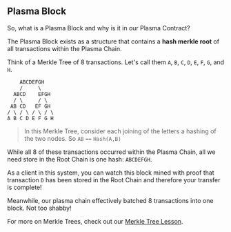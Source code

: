 ## Plasma Block

So, what is a Plasma Block and why is it in our Plasma Contract? 

The Plasma Block exists as a structure that contains a **hash merkle root** of all transactions within the Plasma Chain.

Think of a Merkle Tree of 8 transactions. Let's call them `A`, `B`, `C`, `D`, `E`, `F`, `G`, and `H`. 

```
    ABCDEFGH
    /     \
  ABCD    EFGH
  / \     / \
 AB CD   EF GH
/ \ / \ / \ / \
A B C D E F G H 
```

> In this Merkle Tree, consider each joining of the letters a hashing of the two nodes. So `AB` `==` `Hash(A,B)`

While all 8 of these transactions occurred within the Plasma Chain, all we need store in the Root Chain is one hash: `ABCDEFGH`. 

As a client in this system, you can watch this block mined with proof that transaction `D` has been stored in the Root Chain and therefore your transfer is complete!

Meanwhile, our plasma chain effectively batched 8 transactions into one block. Not too shabby! 

For more on Merkle Trees, check out our [Merkle Tree Lesson](https://www.chainshot.com/lessons/5c36bf15143eed0017f579755ba1558bd9f997cd2e33eba7/stage/5c36bf15143eed0017f579755ba155e6d9f997cd2e33eba8).
